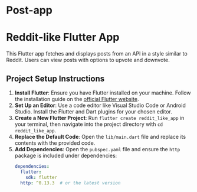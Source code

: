 # Post-app
# Reddit-like Flutter App

This Flutter app fetches and displays posts from an API in a style similar to Reddit. Users can view posts with options to upvote and downvote.

## Project Setup Instructions

1. **Install Flutter**: Ensure you have Flutter installed on your machine. Follow the installation guide on the [official Flutter website](https://flutter.dev/docs/get-started/install).
2. **Set Up an Editor**: Use a code editor like Visual Studio Code or Android Studio. Install the Flutter and Dart plugins for your chosen editor.
3. **Create a New Flutter Project**: Run `flutter create reddit_like_app` in your terminal, then navigate into the project directory with `cd reddit_like_app`.
4. **Replace the Default Code**: Open the `lib/main.dart` file and replace its contents with the provided code.
5. **Add Dependencies**: Open the `pubspec.yaml` file and ensure the `http` package is included under dependencies:
   ```yaml
   dependencies:
     flutter:
       sdk: flutter
     http: ^0.13.3  # or the latest version
